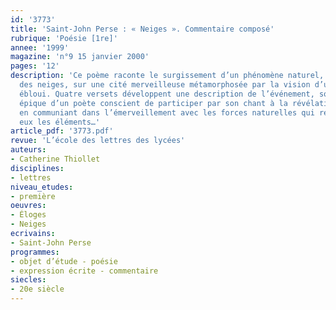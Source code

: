 ```yaml
---
id: '3773'
title: 'Saint-John Perse : « Neiges ». Commentaire composé'
rubrique: 'Poésie [1re]'
annee: '1999'
magazine: 'n°9 15 janvier 2000'
pages: '12'
description: 'Ce poème raconte le surgissement d’un phénomène naturel, l’arrivée
  des neiges, sur une cité merveilleuse métamorphosée par la vision d’un « nous »
  ébloui. Quatre versets développent une description de l’événement, source de l’inspiration
  épique d’un poète conscient de participer par son chant à la révélation d’une renaissance,
  en communiant dans l’émerveillement avec les forces naturelles qui relient entre
  eux les éléments…'
article_pdf: '3773.pdf'
revue: 'L’école des lettres des lycées'
auteurs:
- Catherine Thiollet
disciplines:
- lettres
niveau_etudes:
- première
oeuvres:
- Éloges
- Neiges
ecrivains:
- Saint-John Perse
programmes:
- objet d’étude - poésie
- expression écrite - commentaire
siecles:
- 20e siècle
---
```

